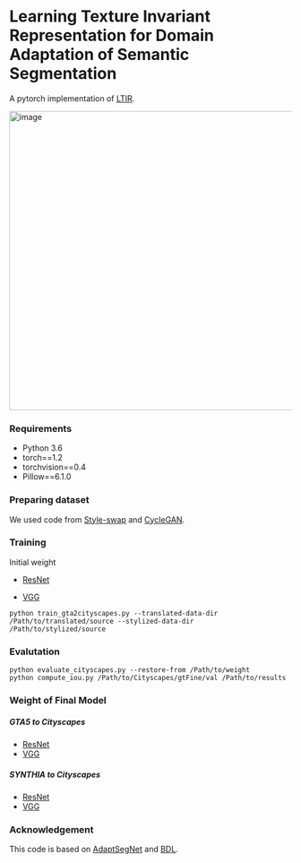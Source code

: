# Learning Texture Invariant Representation for Domain Adaptation of Semantic Segmentation 

A pytorch implementation of [LTIR](https://arxiv.org/abs/2003.00867).

<img width="534" alt="image" src="https://user-images.githubusercontent.com/39029444/78094147-c9123800-740e-11ea-83b0-3ee28c2d305b.png">

### Requirements

* Python 3.6
* torch==1.2
* torchvision==0.4
* Pillow==6.1.0

### Preparing dataset

We used code from [Style-swap](https://github.com/rtqichen/style-swap) and [CycleGAN](https://github.com/junyanz/pytorch-CycleGAN-and-pix2pix).

### Training

Initial weight

* [ResNet](https://drive.google.com/file/d/1aakvRd3OI8TBaBH7gfw1kgm4B0d7HZB1/view?usp=sharing)

* [VGG](https://drive.google.com/file/d/1fqJvVd1I65G2A_1GD9ZRIyuruTPRpnbq/view?usp=sharing)

```
python train_gta2cityscapes.py --translated-data-dir /Path/to/translated/source --stylized-data-dir /Path/to/stylized/source
```

### Evalutation

```
python evaluate_cityscapes.py --restore-from /Path/to/weight
python compute_iou.py /Path/to/Cityscapes/gtFine/val /Path/to/results
```

### Weight of Final Model

##### GTA5 to Cityscapes

* [ResNet](https://drive.google.com/file/d/1uwNFhrHYnTU-lAcs6hT4r_rg2Pqib-K1/view?usp=sharing)
* [VGG](https://drive.google.com/file/d/1gAjmwbg60JDIzE4oLxymr2Dwsco_xB5Q/view?usp=sharing)

##### SYNTHIA to Cityscapes

* [ResNet](https://drive.google.com/file/d/1q50tLjbzKZxOA-Wj_YWvs7bq85JtHTow/view?usp=sharing)
* [VGG](https://drive.google.com/file/d/1Gx4Pkav6XAWZQHlp5kzAPytb41zHSEtT/view?usp=sharing)

### Acknowledgement

This code is based on [AdaptSegNet](https://github.com/wasidennis/AdaptSegNet) and [BDL](https://github.com/liyunsheng13/BDL).
 
